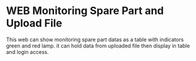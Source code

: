 # WEB Monitoring Spare Part and Upload File #
This web can show monitoring spare part datas as a table with indicators green and red lamp. it can hold data from uploaded file then display in table and login access.
